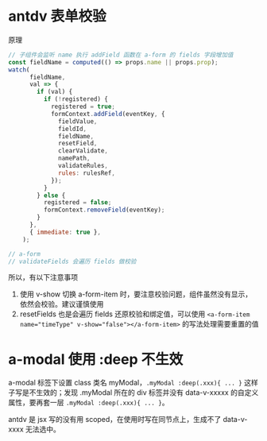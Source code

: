 # antdv 表单校验
原理
``` js
// 子组件会监听 name 执行 addField 函数在 a-form 的 fields 字段增加值
const fieldName = computed(() => props.name || props.prop);
watch(
      fieldName,
      val => {
        if (val) {
          if (!registered) {
            registered = true;
            formContext.addField(eventKey, {
              fieldValue,
              fieldId,
              fieldName,
              resetField,
              clearValidate,
              namePath,
              validateRules,
              rules: rulesRef,
            });
          }
        } else {
          registered = false;
          formContext.removeField(eventKey);
        }
      },
      { immediate: true },
    );

// a-form
// validateFields 会遍历 fields 做校验
```

所以，有以下注意事项
1. 使用 v-show 切换 a-form-item 时，要注意校验问题，组件虽然没有显示，依然会校验。建议谨慎使用
2. resetFields 也是会遍历 fields 还原校验和绑定值，可以使用 `<a-form-item name="timeType" v-show="false"></a-form-item>` 的写法处理需要重置的值

# a-modal 使用 :deep 不生效
a-modal 标签下设置 class 类名 myModal，`.myModal :deep(.xxx){ ... }` 这样子写是不生效的；发现 .myModal 所在的 div 标签并没有 data-v-xxxxx 的自定义属性，要再套一层 `.myModal :deep(.xxx){ ... }`。

antdv 是 jsx 写的没有用 scoped，在使用时写在同节点上，生成不了 data-v-xxxx 无法选中。





